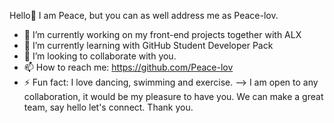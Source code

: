 Hello🤗 
I am Peace, but you can as well address me as Peace-lov. 
- 🔭 I’m currently working on my front-end projects together with ALX
- 🌱 I’m currently learning with GitHub Student Developer Pack
- 👯 I’m looking to collaborate with you.
- 📫 How to reach me: https://github.com/Peace-lov 
- ⚡ Fun fact: I love dancing, swimming and exercise. 
--> I am open to any collaboration, it would be my pleasure to have you. We can make a great team, say hello let's connect. Thank you.
